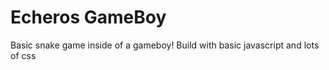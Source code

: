 # Echeros GameBoy
Basic snake game inside of a gameboy!
Build with basic javascript and lots of css
